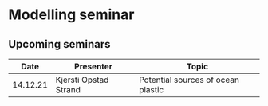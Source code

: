 # Modelling seminar

## Upcoming seminars

| Date | Presenter | Topic |
|------|-----------|-------|
| 14.12.21 | Kjersti Opstad Strand | Potential sources of ocean plastic |
